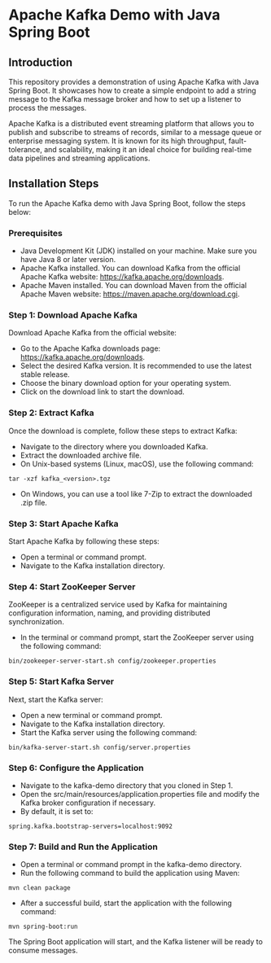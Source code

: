 # Apache Kafka Demo with Java Spring Boot

## Introduction
This repository provides a demonstration of using Apache Kafka with Java Spring Boot. It showcases how to create a simple endpoint to add a string message to the Kafka message broker and how to set up a listener to process the messages.

Apache Kafka is a distributed event streaming platform that allows you to publish and subscribe to streams of records, similar to a message queue or enterprise messaging system. It is known for its high throughput, fault-tolerance, and scalability, making it an ideal choice for building real-time data pipelines and streaming applications.

## Installation Steps
To run the Apache Kafka demo with Java Spring Boot, follow the steps below:

### Prerequisites
- Java Development Kit (JDK) installed on your machine. Make sure you have Java 8 or later version.
- Apache Kafka installed. You can download Kafka from the official Apache Kafka website: https://kafka.apache.org/downloads.
- Apache Maven installed. You can download Maven from the official Apache Maven website: https://maven.apache.org/download.cgi.

### Step 1: Download Apache Kafka
Download Apache Kafka from the official website:

- Go to the Apache Kafka downloads page: https://kafka.apache.org/downloads.
- Select the desired Kafka version. It is recommended to use the latest stable release.
- Choose the binary download option for your operating system.
- Click on the download link to start the download.

### Step 2: Extract Kafka
Once the download is complete, follow these steps to extract Kafka:

- Navigate to the directory where you downloaded Kafka.
- Extract the downloaded archive file.
- On Unix-based systems (Linux, macOS), use the following command:
```
tar -xzf kafka_<version>.tgz
```

- On Windows, you can use a tool like 7-Zip to extract the downloaded .zip file.

### Step 3: Start Apache Kafka
Start Apache Kafka by following these steps:

- Open a terminal or command prompt.
- Navigate to the Kafka installation directory.

### Step 4: Start ZooKeeper Server
ZooKeeper is a centralized service used by Kafka for maintaining configuration information, naming, and providing distributed synchronization.

- In the terminal or command prompt, start the ZooKeeper server using the following command:

```
bin/zookeeper-server-start.sh config/zookeeper.properties
```

### Step 5: Start Kafka Server
Next, start the Kafka server:
- Open a new terminal or command prompt.
- Navigate to the Kafka installation directory.
- Start the Kafka server using the following command:

```
bin/kafka-server-start.sh config/server.properties
```

### Step 6: Configure the Application
- Navigate to the kafka-demo directory that you cloned in Step 1.
- Open the src/main/resources/application.properties file and modify the Kafka broker configuration if necessary.
- By default, it is set to:
```
spring.kafka.bootstrap-servers=localhost:9092
```


### Step 7: Build and Run the Application
- Open a terminal or command prompt in the kafka-demo directory.
- Run the following command to build the application using Maven:
```
mvn clean package
```

- After a successful build, start the application with the following command:
```
mvn spring-boot:run
```

The Spring Boot application will start, and the Kafka listener will be ready to consume messages.



